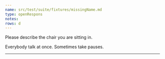 ```yaml
---
name: src/test/suite/fixtures/missingName.md
type: openRespons
notes:
rows: d
---
```


Please describe the chair you are sitting in.

Everybody talk at once. Sometimes take pauses.

---